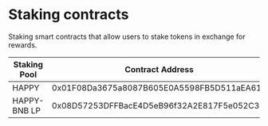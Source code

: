 # Staking contracts

Staking smart contracts that allow users to stake tokens in exchange for rewards.

Staking Pool | Contract Address
---|---
HAPPY | 0x01F08Da3675a8087B605E0A5598FB5D511aEA613
HAPPY-BNB LP | 0x08D57253DFFBacE4D5eB96f32A2E817F5e052C34